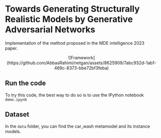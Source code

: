# Towards Generating Structurally Realistic Models by Generative Adversarial Networks




Implementation of the method proposed in the MDE intelligence 2023 paper.


<p align="center" size="0.5">
 ![Framework](https://github.com/AbbasRahimi/netgan/assets/8625909/7abc932d-1ab1-469c-8373-bbe72bf3feba)
</p>
 
## Run the code
 
 To try this code, the best way to do so is to use the IPython notebook `demo.ipynb`
 

## Dataset
In the `data` folder, you can find the car_wash metamodel and its instance models.

